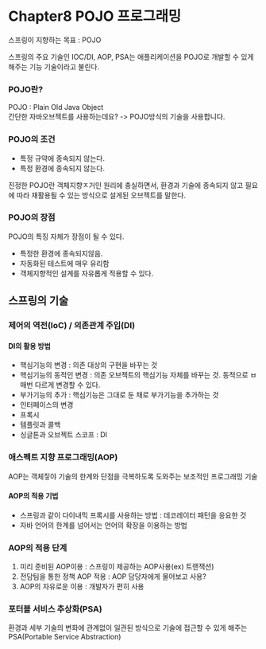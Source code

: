 #  Chapter8 POJO 프로그래밍

스프링이 지향하는 목표 : POJO

스프링의 주요 기술인 IOC/DI, AOP, PSA는 애플리케이션을 POJO로 개발할 수 있게 해주는 기능 기술이라고 불린다.
<br>


### POJO란?<br>

POJO : Plain Old Java Object<br>
간단한 자바오브젝트를 사용하는데요? -> POJO방식의 기술을 사용합니다.

### POJO의 조건

- 특정 규약에 종속되지 않는다.
- 특정 환경에 종속되지 않는다.

진정한 POJO란 객체지향ㅈ거인 원리에 충실하면서, 환경과 기술에 종속되지 않고 필요에 따라 재활용될 수 있는 방식으로 설게된 오브젝트를 말한다.

### POJO의 장점
POJO의 특징 자체가 장점이 될 수 있다.<br>
- 특정한 환경에 종속되지않음. <br>
- 자동화된 테스트에 매우 유리함<br>
- 객체지향적인 설계를 자유롭게 적용할 수 있다.


## 스프링의 기술

### 제어의 역전(IoC) / 의존관계 주입(DI)
#### DI의 활용 방법

- 핵심기능의 변경 : 의존 대상의 구현을 바꾸는 것
- 핵심기능의 동적인 변경 : 의존 오브젝트의 핵심기능 자체를 바꾸는 것. 동적으로 ㅂ매번 다르게 변경할 수 있다.
- 부가기능의 추가 : 핵심기능은 그대로 둔 채로 부가기능을 추가하는 것
- 인터페이스의 변경
- 프록시
- 템플릿과 콜백
- 싱글톤과 오브젝트 스코프 : DI


### 애스펙트 지향 프로그래밍(AOP)

AOP는 객체짛야 기술의 한계와 단점을 극복하도록 도와주는 보조적인 프로그래밍 기술

#### AOP의 적용 기법

- 스프링과 같이 다이내믹 프록시를 사용하는 방법 : 데코레이터 패턴을 응요한 것
- 자바 언어의 한계를 넘어서는 언어의 확장을 이용하는 방법

### AOP의 적용 단계

1. 미리 준비된 AOP이용 : 스프링이 제공하는 AOP사용(ex) 트랜잭션)
2. 전담팀을 통한 정책 AOP 적용 : AOP 담당자에게 물어보고 사용?
3. AOP의 자유로운 이용 : 개발자가 편히 사용


### 포터블 서비스 추상화(PSA)
환경과 세부 기술의 변화에 관계없이 일관된 방식으로 기술에 접근할 수 있게 해주는 PSA(Portable Service Abstraction)
